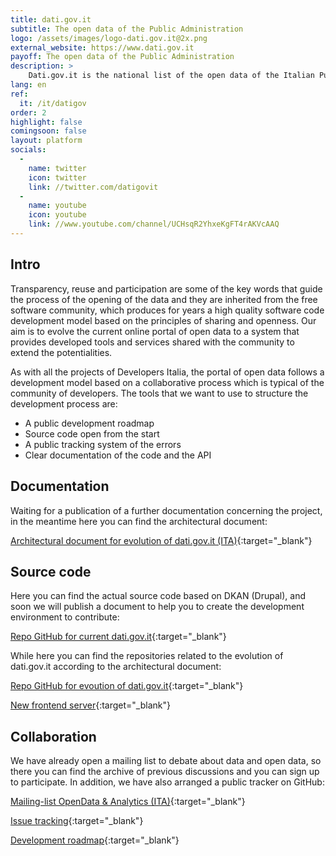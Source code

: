 ```yaml
---
title: dati.gov.it
subtitle: The open data of the Public Administration
logo: /assets/images/logo-dati.gov.it@2x.png
external_website: https://www.dati.gov.it
payoff: The open data of the Public Administration
description: >
    Dati.gov.it is the national list of the open data of the Italian Public Administrations.  It has been created with the aim to aggregate in a single portal most of the open data displayed by the various administrations both local and national.
lang: en
ref:
  it: /it/datigov
order: 2
highlight: false
comingsoon: false
layout: platform
socials:
  -
    name: twitter
    icon: twitter
    link: //twitter.com/datigovit
  -
    name: youtube
    icon: youtube
    link: //www.youtube.com/channel/UCHsqR2YhxeKgFT4rAKVcAAQ
---
```


## Intro
Transparency, reuse and participation are some of the key words that guide the process of the opening of the data and they are inherited from the free software community, which produces for years a high quality software code development model based on the principles of sharing and openness.
Our aim is to evolve the current online portal of open data to a system that provides developed tools and services shared with the community to extend the potentialities.

As with all the projects of Developers Italia, the portal of open data follows a development model based on a collaborative process  which is typical of the community of developers. The tools that we want to use to structure the development process are:

  * A public development roadmap
  * Source code open from the start
  * A public tracking system of the errors
  * Clear documentation of the code and the API

## Documentation

Waiting for a publication of a further documentation concerning the project, in the meantime here you can find the architectural document:

[Architectural document for evolution of dati.gov.it (ITA)](/assets/files/Architettura-Opendata.gov.it.odt){:target="_blank"}


## Source code

Here you can find the actual source code based on DKAN (Drupal), and soon we will publish a document to help you to create the development environment to contribute:

[Repo GitHub for current dati.gov.it](https://github.com/FormezPA/dkan){:target="_blank"}

While here you can find the repositories related to the evolution of dati.gov.it according to the architectural document:

[Repo GitHub for evoution of dati.gov.it](https://github.com/italia/dati.gov.it){:target="_blank"}

[New frontend server](https://github.com/italia/dati-frontendserver){:target="_blank"}


## Collaboration

We have already open a mailing list to debate about data and open data, so there you can find the archive of previous discussions and you can sign up to participate. In addition, we have also arranged a public tracker on GitHub:

[Mailing-list OpenData & Analytics (ITA)](https://groups.google.com/a/teamdigitale.governo.it/forum/#!forum/data){:target="_blank"}

[Issue tracking](https://github.com/italia/dati.gov.it/issues){:target="_blank"}

[Development roadmap](https://github.com/italia/dati.gov.it/projects){:target="_blank"}
